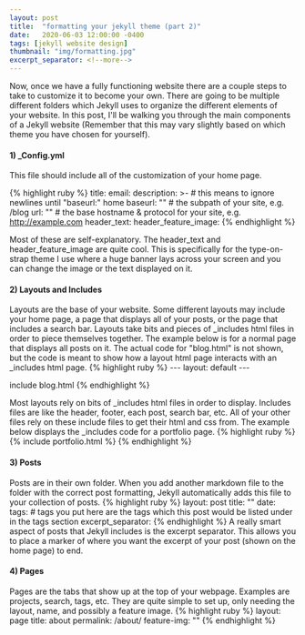 ```yaml
---
layout: post
title:  "formatting your jekyll theme (part 2)"
date:   2020-06-03 12:00:00 -0400
tags: [jekyll website design]
thumbnail: "img/formatting.jpg"
excerpt_separator: <!--more-->
---
```


Now, once we have a fully functioning website there are a couple steps to take to customize it to become your own. There are going to be multiple different folders which Jekyll uses to organize the different elements of your website. <!--more--> 
In this post, I'll be walking you through the main components of a Jekyll website (Remember that this may vary slightly based on which theme you have chosen for yourself).

<h4>1) _Config.yml </h4>
This file should include all of the customization of your home page.

{% highlight ruby %}
title:
email: 
description: >- # this means to ignore newlines until "baseurl:"
  home
baseurl: "" # the subpath of your site, e.g. /blog
url: "" # the base hostname & protocol for your site, e.g. http://example.com
header_text:
header_feature_image: 
{% endhighlight %}

Most of these are self-explanatory. The header_text and header_feature_image are quite cool. This is specifically for the type-on-strap theme I use where a huge banner lays across your screen and you can change the image or the text displayed on it.

<h4>2) Layouts and Includes</h4>
Layouts are the base of your website. Some different layouts may include your home page, a page that displays all of your posts, or the page that includes a search bar. Layouts take bits and pieces of _includes html files in order to piece themselves together. The example below is for a normal page that displays all posts on it. The actual code for "blog.html" is not shown, but the code is meant to show how a layout html page interacts with an _includes html page.
{% highlight ruby %}
---
layout: default
---

include blog.html
{% endhighlight %}

Most layouts rely on bits of _includes html files in order to display. Includes files are like the header, footer, each post, search bar, etc. All of your other files rely on these include files to get their html and css from. The example below displays the _includes code for a portfolio page.
{% highlight ruby %}
{% include portfolio.html %}
{% endhighlight %}

<h4>3) Posts</h4>
Posts are in their own folder. When you add another markdown file to the folder with the correct post formatting, Jekyll automatically adds this file to your collection of posts.
{% highlight ruby %}
layout: post
title:  ""
date:  
tags: # tags you put here are the tags which this post would be listed under in the tags section
excerpt_separator: <!--more-->
{% endhighlight %}
A really smart aspect of posts that Jekyll includes is the excerpt separator. This allows you to place a marker of where you want the excerpt of your post (shown on the home page) to end.

<h4>4) Pages</h4>
Pages are the tabs that show up at the top of your webpage. Examples are projects, search, tags, etc. They are quite simple to set up, only needing the layout, name, and possibly a feature image.
{% highlight ruby %}
layout: page
title: about
permalink: /about/
feature-img: ""
{% endhighlight %}
